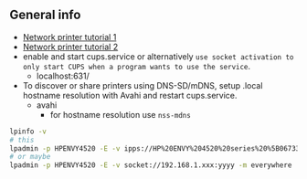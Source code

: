 
## General info

- [Network printer tutorial 1](https://www.addictivetips.com/ubuntu-linux-tips/configure-printers-on-linux/)
- [Network printer tutorial 2](https://www.youtube.com/watch?v=utK889gYAmM)
- enable and start cups.service or alternatively ```use socket activation to only start CUPS when a program wants to use the service```.
  - localhost:631/
- To discover or share printers using DNS-SD/mDNS, setup .local hostname resolution with Avahi and restart cups.service.
  - avahi
    - for hostname resolution use ```nss-mdns```
```bash
lpinfo -v
# this
lpadmin -p HPENVY4520 -E -v ipps://HP%20ENVY%204520%20series%20%5B06733A%5D._ipps._tcp.local/ -m everywhere
# or maybe
lpadmin -p HPENVY4520 -E -v socket://192.168.1.xxx:yyyy -m everywhere
```